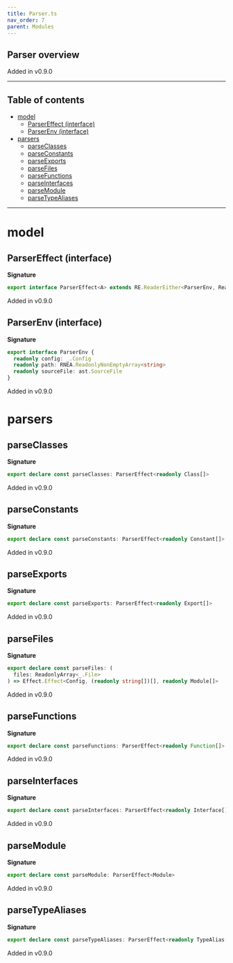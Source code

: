 ```yaml
---
title: Parser.ts
nav_order: 7
parent: Modules
---
```


## Parser overview

Added in v0.9.0

---

<h2 class="text-delta">Table of contents</h2>

- [model](#model)
  - [ParserEffect (interface)](#parsereffect-interface)
  - [ParserEnv (interface)](#parserenv-interface)
- [parsers](#parsers)
  - [parseClasses](#parseclasses)
  - [parseConstants](#parseconstants)
  - [parseExports](#parseexports)
  - [parseFiles](#parsefiles)
  - [parseFunctions](#parsefunctions)
  - [parseInterfaces](#parseinterfaces)
  - [parseModule](#parsemodule)
  - [parseTypeAliases](#parsetypealiases)

---

# model

## ParserEffect (interface)

**Signature**

```ts
export interface ParserEffect<A> extends RE.ReaderEither<ParserEnv, ReadonlyArray<string>, A> {}
```

Added in v0.9.0

## ParserEnv (interface)

**Signature**

```ts
export interface ParserEnv {
  readonly config: _.Config
  readonly path: RNEA.ReadonlyNonEmptyArray<string>
  readonly sourceFile: ast.SourceFile
}
```

Added in v0.9.0

# parsers

## parseClasses

**Signature**

```ts
export declare const parseClasses: ParserEffect<readonly Class[]>
```

Added in v0.9.0

## parseConstants

**Signature**

```ts
export declare const parseConstants: ParserEffect<readonly Constant[]>
```

Added in v0.9.0

## parseExports

**Signature**

```ts
export declare const parseExports: ParserEffect<readonly Export[]>
```

Added in v0.9.0

## parseFiles

**Signature**

```ts
export declare const parseFiles: (
  files: ReadonlyArray<_.File>
) => Effect.Effect<Config, (readonly string[])[], readonly Module[]>
```

Added in v0.9.0

## parseFunctions

**Signature**

```ts
export declare const parseFunctions: ParserEffect<readonly Function[]>
```

Added in v0.9.0

## parseInterfaces

**Signature**

```ts
export declare const parseInterfaces: ParserEffect<readonly Interface[]>
```

Added in v0.9.0

## parseModule

**Signature**

```ts
export declare const parseModule: ParserEffect<Module>
```

Added in v0.9.0

## parseTypeAliases

**Signature**

```ts
export declare const parseTypeAliases: ParserEffect<readonly TypeAlias[]>
```

Added in v0.9.0
